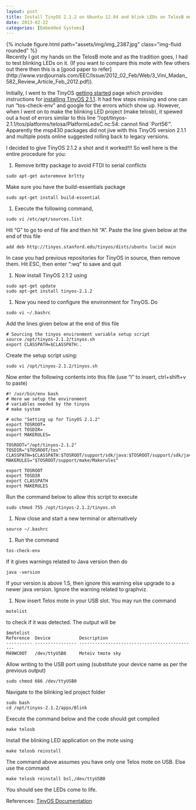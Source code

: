 ```yaml
---
layout: post
title: Install TinyOS 2.1.2 on Ubuntu 12.04 and blink LEDs on TelosB mote
date: 2013-02-22
categories: [Embedded Systems]
---
```

<div class="float-left mr-3 w-50">
  {% include figure.html path="assets/img/img_2387.jpg" class="img-fluid rounded" %}
</div>
Recently I got my hands on the TelosB mote and as the tradition goes, I had to test blinking LEDs on it. (If you want to compare this mote with few others out there then this is a [good paper to refer](http://www.vsrdjournals.com/EEC/Issue/2012_02_Feb/Web/3_Vini_Madan_582_Review_Article_Feb_2012.pdf)).

Initially, I went to the TinyOS [getting started](http://docs.tinyos.net/tinywiki/index.php/Getting_started) page which provides instructions for [installing TinyOS 2.1.1](http://docs.tinyos.net/tinywiki/index.php/Installing_TinyOS_2.1.1#Two-step_install_on_your_host_OS_with_Debian_packages). It had few steps missing and one can run “tos-check-env” and google for the errors which show up. However, when I went on to make the blinking LED project (make telosb), it spewed out a host of errors similar to this line “/opt/tinyos-2.1.1/tos/platforms/telosa/PlatformLedsC.nc:54: cannot find `Port56′”. Apparently the msp430 packages did not jive with this TinyOS version 2.1.1 and multiple posts online suggested rolling back to legacy versions.

I decided to give TinyOS 2.1.2 a shot and it worked!!! So well here is the entire procedure for you:

1. Remove brltty package to avoid FTDI to serial conflicts
```shell
sudo apt-get autoremove brltty
```
Make sure you have the build-essentials package
```shell
sudo apt-get install build-essential
```
1. Execute the following command,
```shell
sudo vi /etc/apt/sources.list
```
Hit “G” to go to end of file and then hit “A”. Paste the line given below at the end of this file
```shell
add deb http://tinyos.stanford.edu/tinyos/dists/ubuntu lucid main
```
In case you had previous repositories for TinyOS in source, then remove them.
Hit ESC, then enter “:wq” to save and quit

1. Now install TinyOS 2.1.2 using
```shell
sudo apt-get update
sudo apt-get install tinyos-2.1.2
```
1. Now you need to configure the environment for TinyOS. Do
```shell
sudo vi ~/.bashrc
```
Add the lines given below at the end of this file
```shell
# Sourcing the tinyos environment variable setup script
source /opt/tinyos-2.1.2/tinyos.sh
export CLASSPATH=$CLASSPATH:.
```
Create the setup script using:
```shell
sudo vi /opt/tinyos-2.1.2/tinyos.sh
```
Now enter the following contents into this file (use “i” to insert, ctrl+shift+v to paste)
   ```shell
   #! /usr/bin/env bash
   # Here we setup the environment
   # variables needed by the tinyos 
   # make system
   
   # echo "Setting up for TinyOS 2.1.2"
   export TOSROOT=
   export TOSDIR=
   export MAKERULES=
   
   TOSROOT="/opt/tinyos-2.1.2"
   TOSDIR="$TOSROOT/tos"
   CLASSPATH=$CLASSPATH:$TOSROOT/support/sdk/java:$TOSROOT/support/sdk/java/tinyos.jar
   MAKERULES="$TOSROOT/support/make/Makerules"
   
   export TOSROOT
   export TOSDIR
   export CLASSPATH
   export MAKERULES
   ```
Run the command below to allow this script to execute
```shell
sudo chmod 755 /opt/tinyos-2.1.2/tinyos.sh
```
1. Now close and start a new terminal or alternatively
```shell
source ~/.bashrc
```
1. Run the command
```shell
tos-check-env
```
If it gives warnings related to Java version then do
```shell
java -version
```
If your version is above 1.5, then ignore this warning else upgrade to a newer java version. Ignore the warning related to graphviz.

1. Now insert Telos mote in your USB slot. You may run the command
```shell
motelist
```
to check if it was detected. The output will be
```shell
$motelist
Reference  Device           Description
---------- ---------------- ---------------------------------------------
M49WC0OT   /dev/ttyUSB0     Moteiv tmote sky
```
Allow writing to the USB port using (substitute your device name as per the previous output)
```shell
sudo chmod 666 /dev/ttyUSB0
```
Navigate to the blinking led project folder
```shell
sudo bash
cd /opt/tinyos-2.1.2/apps/Blink
```
Execute the command below and the code should get compiled
```shell
make telosb
```
Install the blinking LED application on the mote using
```shell
make telosb reinstall
```
The command above assumes you have only one Telos mote on USB. Else use the command
```shell
make telosb reinstall bsl,/dev/ttyUSB0
```
You should see the LEDs come to life.

References: [TinyOS Documentation](http://docs.tinyos.net/tinywiki/index.php/Main_Page)
